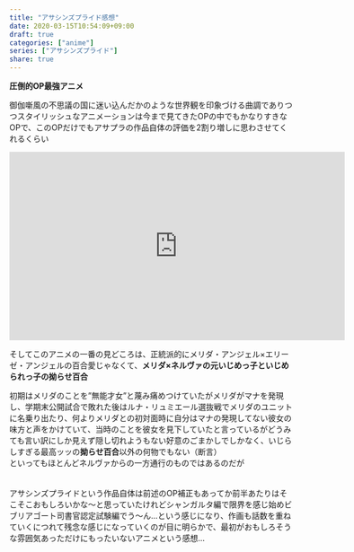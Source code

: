 ```yaml
---
title: "アサシンズプライド感想"
date: 2020-03-15T10:54:09+09:00
draft: true
categories: ["anime"]
series: ["アサシンズプライド"]
share: true
---
```

**圧倒的OP最強アニメ**  
  
御伽噺風の不思議の国に迷い込んだかのような世界観を印象づける曲調でありつつスタイリッシュなアニメーションは今まで見てきたOPの中でもかなりすきなOPで、このOPだけでもアサプラの作品自体の評価を2割り増しに思わさせてくれるくらい  
<iframe width="596.5" height="335.5" src="https://www.youtube.com/embed/w4akozTeiis" frameborder="0" allow="accelerometer; autoplay; encrypted-media; gyroscope; picture-in-picture" allowfullscreen></iframe>  
  
そしてこのアニメの一番の見どころは、正統派的にメリダ・アンジェル×エリーゼ・アンジェルの百合愛じゃなくて、**メリダ×ネルヴァの元いじめっ子といじめられっ子の拗らせ百合**  
  
初期はメリダのことを”無能才女”と蔑み痛めつけていたがメリダがマナを発現し、学期末公開試合で敗れた後はルナ・リュミエール選抜戦でメリダのユニットに名乗り出たり、何よりメリダとの初対面時に自分はマナの発現してない彼女の味方と声をかけていて、当時のことを彼女を見下していたと言っているがどうみても言い訳にしか見えず隠し切れようもない好意のごまかしでしかなく、いじらしすぎる最高ッッの**拗らせ百合**以外の何物でもない（断言）  
といってもほとんどネルヴァからの一方通行のものではあるのだが  
  　
  
アサシンズプライドという作品自体は前述のOP補正もあってか前半あたりはそこそこおもしろいかな～と思っていたけれどシャンガルタ編で限界を感じ始めビブリアゴート司書官認定試験編でう～ん...という感じになり、作画も話数を重ねていくにつれて残念な感じになっていくのが目に明らかで、最初がおもしろそうな雰囲気あっただけにもったいないアニメという感想...